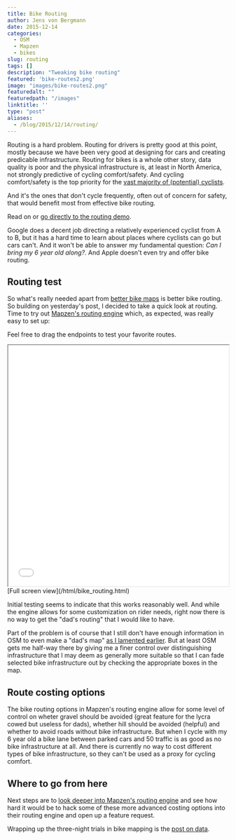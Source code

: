 ```yaml
---
title: Bike Routing
author: Jens von Bergmann
date: 2015-12-14
categories:
  - OSM
  - Mapzen
  - bikes
slug: routing
tags: []
description: "Tweaking bike routing"
featured: 'bike-routes2.png'
image: "images/bike-routes2.png"
featuredalt: ""
featuredpath: "/images"
linktitle: ''
type: "post"
aliases:
  - /blog/2015/12/14/routing/
---
```

Routing is a hard problem. Routing for drivers is pretty good at this point, mostly because we have been very good at
designing for cars and creating predicable infrastructure. Routing for bikes is a whole other story, data quality is
poor and the physical infrastructure is, at least in North America, not strongly predictive of cycling comfort/safety.
And cycling comfort/safety is the top priority for the
[vast majority of (potential) cyclists](http://usa.streetsblog.org/2015/03/13/the-first-ever-nationwide-survey-of-interested-but-concerned-bikers-is-here/).

And it's the ones that don't cycle frequently, often out of concern for safety, that would benefit most from effective
bike routing.

Read on or [go directly to the routing demo](/bike_routing.html).
<!-- more -->
Google does a decent job directing a relatively experienced cyclist from A to B, but it has a hard time to learn about
places where cyclists can go but cars can't. And it won't be able to answer my fundamental question: *Can I bring my 6
year old along?*. And Apple doesn't even try and offer bike routing.

## Routing test
So what's really needed apart from [better bike maps](http://doodles.mountainmath.ca/blog/2015/12/13/how-to-make-a-bike-map/)
is better bike routing. So building on yesterday's post, I decided to take a quick look at routing. Time to try out 
[Mapzen's routing engine](https://mapzen.com/projects/valhalla) which, as expected, was really easy to set up:

Feel free to drag the endpoints to test your favorite routes.

<iframe src="/html/bike_routing.html" width="100%" height="550"></iframe>
[Full screen view](/html/bike_routing.html)

Initial testing seems to indicate that this works reasonably well. And while the engine allows for some customization
on rider needs, right now there is no way to get the "dad's routing" that I would like to have. 

Part of the problem is of course that I still don't have enough information in OSM to even make a "dad's map"
[as I lamented earlier](http://doodles.mountainmath.ca/blog/2015/12/13/how-to-make-a-bike-map/). But at least OSM gets
me half-way there by giving me a finer control over distinguishing infrastructure that I may deem as generally more
suitable so that I can fade selected bike infrastructure out by checking the appropriate boxes in the map.

## Route costing options
The bike routing options in Mapzen's routing engine allow for some level of control on wheter gravel should be avoided
(great feature for the lycra cowed but useless for dads), whether hill should be avoided (helpful) and whether to avoid
roads without bike infrastructure. But when I cycle with my 6 year old a bike lane between parked cars and 50 traffic
is as good as no bike infrastructure at all. And there is currently no way to cost different types of bike
infrastructure, so they can't be used as a proxy for cycling comfort.
 
## Where to go from here
Next steps are to [look deeper into Mapzen's routing engine](https://github.com/valhalla/thor) and see how hard it would
be to hack some of these more advanced costing options into their routing engine and open up a feature request.

Wrapping up the three-night trials in bike mapping is the
[post on data](http://doodles.mountainmath.ca/blog/2015/12/15/bike-data/).




 
